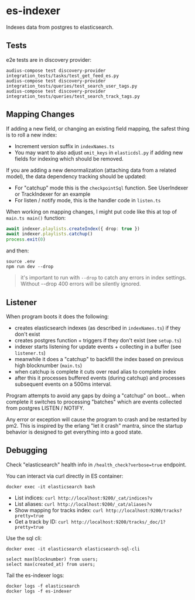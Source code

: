 # es-indexer

Indexes data from postgres to elasticsearch.


## Tests

e2e tests are in discovery provider:

```
audius-compose test discovery-provider integration_tests/tasks/test_get_feed_es.py
audius-compose test discovery-provider integration_tests/queries/test_search_user_tags.py
audius-compose test discovery-provider integration_tests/queries/test_search_track_tags.py
```


## Mapping Changes

If adding a new field, or changing an existing field mapping, the safest thing is to roll a new index:

- Increment version suffix in `indexNames.ts`
- You may want to also adjust `omit_keys` in `elasticdsl.py` if adding new fields for indexing which should be removed.

If you are adding a new denormalization (attaching data from a related model), the data dependency tracking should be updated:

- For "catchup" mode this is the `checkpointSql` function. See UserIndexer or TrackIndexer for an example
- For listen / notify mode, this is the handler code in `listen.ts`

When working on mapping changes, I might put code like this at top of `main.ts main()` function:

```ts
await indexer.playlists.createIndex({ drop: true })
await indexer.playlists.catchup()
process.exit(0)
```

and then:

```
source .env
npm run dev --drop
```

> it's important to run with `--drop` to catch any errors in index settings. Without --drop 400 errors will be silently ignored.

## Listener

When program boots it does the following:

- creates elasticsearch indexes (as described in `indexNames.ts`) if they don't exist
- creates postgres function + triggers if they don't exist (see `setup.ts`)
- indexer starts listening for update events + collecting in a buffer (see `listener.ts`)
- meanwhile it does a "catchup" to backfill the index based on previous high blocknumber (`main.ts`)
- when catchup is complete it cuts over read alias to complete index
- after this it processes buffered events (during catchup) and processes subsequent events on a 500ms interval.

Program attempts to avoid any gaps by doing a "catchup" on boot... when complete it switches to processing "batches" which are events collected from postgres LISTEN / NOTIFY.

Any error or exception will cause the program to crash and be restarted by pm2. This is inspired by the erlang "let it crash" mantra, since the startup behavior is designed to get everything into a good state.


## Debugging

Check "elasticsearch" health info in `/health_check?verbose=true` endpoint.

You can interact via curl directly in ES container:

```
docker exec -it elasticsearch bash
```

* List indices: `curl http://localhost:9200/_cat/indices?v`
* List aliases: `curl http://localhost:9200/_cat/aliases?v`
* Show mapping for tracks index: `curl http://localhost:9200/tracks?pretty=true`
* Get a track by ID: `curl http://localhost:9200/tracks/_doc/1?pretty=true`

Use the sql cli:

```
docker exec -it elasticsearch elasticsearch-sql-cli

select max(blocknumber) from users;
select max(created_at) from users;
```

Tail the es-indexer logs:

```
docker logs -f elasticsearch
docker logs -f es-indexer
```
